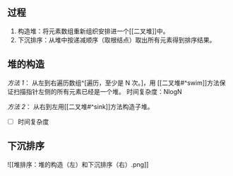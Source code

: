 ## 过程
1. 构造堆：将元素数组重新组织安排进一个[[二叉堆]]中。
2. 下沉排序：从堆中按递减顺序（取根结点）取出所有元素得到排序结果。

## 堆的构造
*方法 1*：
从左到右遍历数组^[遍历，至少是 N 次。]，用 [[二叉堆#^swim]]方法保证扫描指针左侧的所有元素已经是一个堆。
时间复杂度：NlogN

*方法 2*：
从右到左用[[二叉堆#^sink]]方法构造子堆。
- [ ] 时间复杂度

## 下沉排序


![[堆排序：堆的构造（左）和下沉排序（右）.png]]
